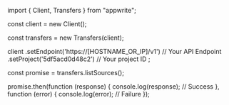 import { Client, Transfers } from "appwrite";

const client = new Client();

const transfers = new Transfers(client);

client
    .setEndpoint('https://[HOSTNAME_OR_IP]/v1') // Your API Endpoint
    .setProject('5df5acd0d48c2') // Your project ID
;

const promise = transfers.listSources();

promise.then(function (response) {
    console.log(response); // Success
}, function (error) {
    console.log(error); // Failure
});